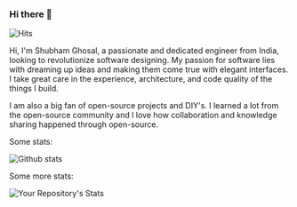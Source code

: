 ### Hi there 👋

![Hits](https://hitcounter.pythonanywhere.com/count/tag.svg?url=https://github.com/shubhamghosal)

Hi, I'm Shubham Ghosal, a passionate and dedicated engineer from India, looking to revolutionize software designing. My passion for software lies with dreaming up ideas and making them come true with elegant interfaces. I take great care in the experience, architecture, and code quality of the things I build.

I am also a big fan of open-source projects and DIY's. I learned a lot from the open-source community and I love how collaboration and knowledge sharing happened through open-source.

Some stats:

![Github stats](https://github-readme-stats.vercel.app/api?username=shubhamghosal)    

Some more stats:

![Your Repository's Stats](https://github-readme-stats.vercel.app/api/top-langs/?username=shubhamghosal&theme=blue-green)
